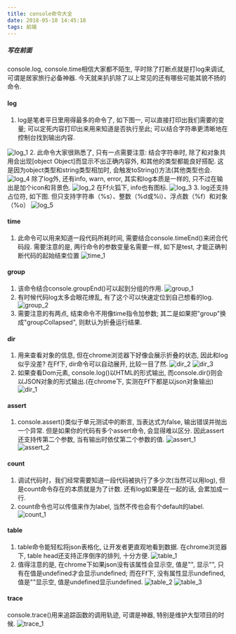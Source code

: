 ```yaml
---
title: console命令大全
date: 2018-05-10 14:45:18
tags: 前端
---
```

##### 写在前面
console.log, console.time相信大家都不陌生, 平时除了打断点就是打log来调试, 可谓是居家旅行必备神器. 今天就来扒扒除了以上常见的还有哪些可能其貌不扬的命令.

#### log
1. log是笔者平日里用得最多的命令了, 如下图一, 可以直接打印出我们需要的变量; 可以定死内容打印出来用来知道是否执行至此; 可以结合字符串更清晰地在控制台找到输出内容.
<!-- more -->
![log_1](log_1.jpg)
2. 此命令大家很熟悉了, 只有一点需要注意: 结合字符串时, 除了和对象共用会出现[object Object]而显示不出正确内容外, 和其他的类型都能良好搭配. 这是因为object类型和string类型相加时, 会触发toString()方法(其他类型也会.
![log_4](log_4.jpg)
除了log外, 还有info, warn, error, 其实和log本质是一样的, 只不过在输出是加个icon和背景色.
![log_2](log_2.jpg)
在Ff火狐下, info也有图标.
![log_3](log_3.jpg)
3. log还支持占位符, 如下图. 但只支持字符串（%s）、整数（%d或%i）、浮点数（%f）和对象（%o）
![log_5](log_5.jpg)

#### time
1. 此命令可以用来知道一段代码所耗时间, 需要结合console.timeEnd()来闭合代码段. 需要注意的是, 两行命令的参数变量名需要一样, 如下是test, 才能正确判断代码的起始结束位置
![time_1](time_1.jpg)

#### group
1. 该命令结合console.groupEnd()可以起到分组的作用.
![group_1](group_1.jpg)
2. 有时候代码log太多会眼花缭乱, 有了这个可以快速定位到自己想看的log.
![group_2](group_2.jpg)
3. 需要注意的有两点, 结束命令不用像time指令加参数; 其二是如果把"group"换成"groupCollapsed", 则默认为折叠运行结果.

#### dir
1. 用来查看对象的信息, 但在chrome浏览器下好像会展示折叠的状态, 因此和log似乎没差? 在Ff下, dir命令可以自动展开, 比较一目了然.
![dir_2](dir_2.jpg)
![dir_3](dir_3.jpg)
2. 如果查看Dom元素, console.log()以HTML的形式输出, 而console.dir()则会以JSON对象的形式输出.(在chrome下, 实测在Ff下都是以json对象输出)
![dir_1](dir_1.jpg)

#### assert
1. console.assert()类似于单元测试中的断言, 当表达式为false, 输出错误并抛出一个异常. 但是如果你的代码有多个assert命令, 会显得难以区分. 因此assert还支持传第二个参数, 当有输出时依仗第二个参数的值.
![assert_1](assert_1.jpg)
![assert_2](assert_2.jpg)

#### count
1. 调试代码时，我们经常需要知道一段代码被执行了多少次(当然可以用log), 但是count命令存在的本质就是为了计数. 还有log如果是在一起的话, 会累加成一行.
2. count命令也可以传值来作为label, 当然不传也会有个default的label.
![count_1](count_1.jpg)

#### table
1. table命令能轻松将json表格化, 让开发者更直观地看到数据. 在chrome浏览器下, table head还支持正序倒序的排列, 十分方便.
![table_1](table_1.jpg)
2. 值得注意的是, 在chrome下如果json没有该属性会显示空, 值是"", 显示"", 只有在值是undefined才会显示undefined; 而在Ff下, 没有属性显示undefined, 值是""显示空, 值是undefined显示undefined.
![table_2](table_2.jpg)
![table_3](table_3.jpg)

#### trace
console.trace()用来追踪函数的调用轨迹, 可谓是神器, 特别是维护大型项目的时候.
![trace_1](trace_1.jpg)